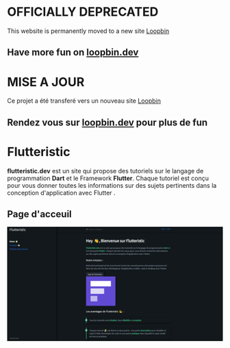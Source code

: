 # OFFICIALLY DEPRECATED
This website is permanently moved to a new site [Loopbin](https://loopbin.dev/)

Have more fun on [loopbin.dev](https://loopbin.dev/)
--------------------------
# MISE A JOUR
Ce projet a été transferé vers un nouveau site  [Loopbin](https://loopbin.dev/)

Rendez vous sur  [loopbin.dev](https://loopbin.dev/) pour plus de fun
--------------------------

# Flutteristic

**flutteristic.dev** est un site qui propose des tutoriels sur le langage de programmation **Dart** et le Framework **Flutter**.
Chaque tutoriel est conçu pour vous donner toutes les informations sur des sujets pertinents dans la conception d'application avec Flutter .



## Page d'acceuil

![page d'acceuil](assets/images/home_page.png)
